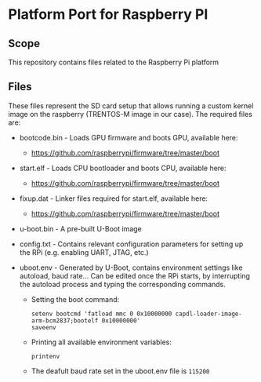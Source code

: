 # Platform Port for Raspberry PI

## Scope

This repository contains files related to the Raspberry Pi platform

## Files
These files represent the SD card setup that allows running a custom kernel image on the raspberry (TRENTOS-M image in our case). The required files are:
- bootcode.bin - Loads GPU firmware and boots GPU, available here:
  * https://github.com/raspberrypi/firmware/tree/master/boot

- start.elf - Loads CPU bootloader and boots CPU, available here:
  * https://github.com/raspberrypi/firmware/tree/master/boot

- fixup.dat - Linker files required for start.elf, available here:
  * https://github.com/raspberrypi/firmware/tree/master/boot

- u-boot.bin - A pre-built U-Boot image

- config.txt - Contains relevant configuration parameters for setting up the RPi (e.g. enabling UART, JTAG, etc.)

- uboot.env - Generated by U-Boot, contains environment settings like autoload, baud rate... Can be edited once the RPi starts, by interrupting the autoload process and typing the corresponding commands.
  *  Setting the boot command:

         setenv bootcmd 'fatload mmc 0 0x10000000 capdl-loader-image-arm-bcm2837;bootelf 0x10000000'
         saveenv
  * Printing all available environment variables:

        printenv
  * The deafult baud rate set in the uboot.env file is `115200`